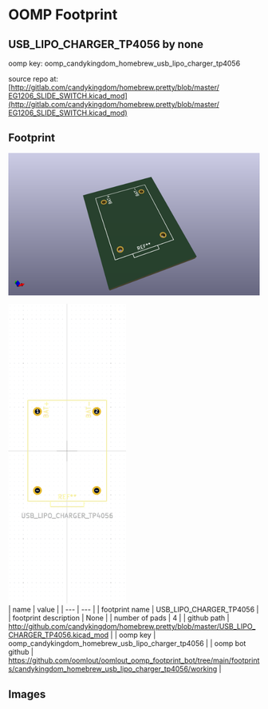 # OOMP Footprint  
## USB_LIPO_CHARGER_TP4056  by none  
  
oomp key: oomp_candykingdom_homebrew_usb_lipo_charger_tp4056  
  
source repo at: [http://gitlab.com/candykingdom/homebrew.pretty/blob/master/‎EG1206‎_SLIDE_SWITCH.kicad_mod](http://gitlab.com/candykingdom/homebrew.pretty/blob/master/‎EG1206‎_SLIDE_SWITCH.kicad_mod)  
## Footprint  
  
[![working_kicad_pcb_3d.png](working_kicad_pcb_3d_600.png)](working_kicad_pcb_3d.png)  
  
[![working.png](working_600.png)](working.png)  
| name | value | 
| --- | --- | 
| footprint name | USB_LIPO_CHARGER_TP4056 | 
| footprint description | None | 
| number of pads | 4 | 
| github path | http://github.com/candykingdom/homebrew.pretty/blob/master/USB_LIPO_CHARGER_TP4056.kicad_mod | 
| oomp key | oomp_candykingdom_homebrew_usb_lipo_charger_tp4056 | 
| oomp bot github | https://github.com/oomlout/oomlout_oomp_footprint_bot/tree/main/footprints/candykingdom_homebrew_usb_lipo_charger_tp4056/working | 
## Images  
